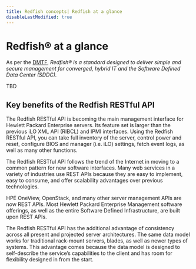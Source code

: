 ```yaml
---
title: Redfish concepts| Redfish at a glance
disableLastModified: true
---
```


# Redfish® at a glance

As per the [DMTF](https://redfish.dmtf.org/education),  _Redfish® is a standard designed to deliver simple and secure management for converged,
hybrid IT and the Software Defined Data Center (SDDC)._

TBD

## Key benefits of the Redfish RESTful API

The Redfish RESTful API is becoming the main management interface for Hewlett Packard Enterprise servers. Its feature set is larger than the previous iLO XML API (RIBCL) and IPMI interfaces. Using the Redfish RESTful API, you can take full inventory of the server, control power and reset, configure BIOS and manager (i.e. iLO) settings, fetch event logs, as well as many other functions.

The Redfish RESTful API follows the trend of the Internet in moving to a common pattern for new software interfaces. Many web services in a variety of industries use REST APIs because they are easy to implement, easy to consume, and offer scalability advantages over previous technologies.

HPE OneView, OpenStack, and many other server management APIs are now REST APIs. Most Hewlett Packard Enterprise Management software offerings, as well as the entire Software Defined Infrastructure, are built upon REST APIs.

The Redfish RESTful API has the additional advantage of consistency across all present and projected server architectures. The same data model works for traditional rack-mount servers, blades, as well as newer types of systems. This advantage comes because the data model is designed to self-describe the service’s capabilities to the client and has room for flexibility designed in from the start.
